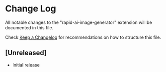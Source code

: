 # Change Log

All notable changes to the "rapid-ai-image-generator" extension will be documented in this file.

Check [Keep a Changelog](http://keepachangelog.com/) for recommendations on how to structure this file.

## [Unreleased]

- Initial release